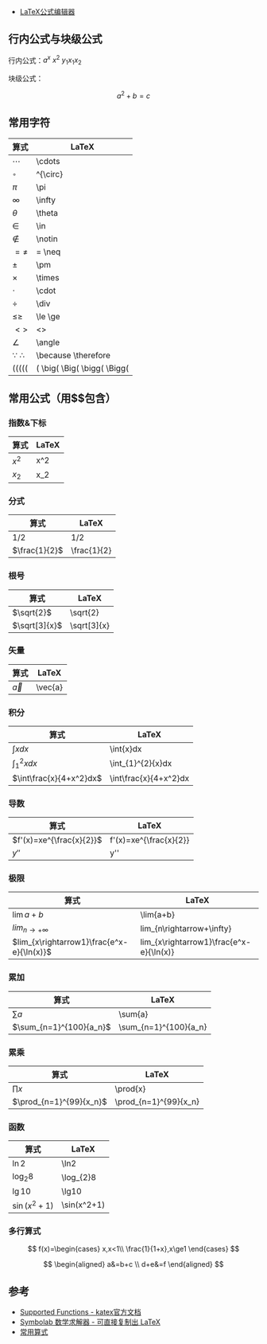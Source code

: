 - [LaTeX公式编辑器](https://www.latexlive.com/home)

## 行内公式与块级公式

行内公式：$a^{x}$ $x^2$ $y_1 x_1 x_2$

块级公式：

$$a^2+b=c$$


## 常用字符

| 算式                          | LaTeX                       |
| ----------------------------- | --------------------------- |
| $\cdots$                      | \cdots                      |
| $^{\circ}$                    | ^{\circ}                    |
| $\pi$                         | \pi                         |
| $\infty$                      | \infty                      |
| $\theta$                      | \theta                      |
| $\in$                         | \in                         |
| $\notin$                      | \notin                      |
| $= \neq$                      | = \neq                      |
| $\pm$                         | \pm                         |
| $\times$                      | \times                      |
| $\cdot$                       | \cdot                       |
| $\div$                        | \div                        |
| $\le$$\ge$                    | \le \ge                     |
| $< >$                         | <>                          |
| $\angle$                      | \angle                      |
| $\because$ $\therefore$       | \because \therefore         |
| $( \big( \Big( \bigg( \Bigg($ | ( \big( \Big( \bigg( \Bigg( |

## 常用公式（用\$\$包含）

### 指数&下标

| 算式  | LaTeX |
| ----- | ----- |
| $x^2$ | x^2   |
| $x_2$ | x_2   |

### 分式

| 算式          | LaTeX       |
| ------------- | ----------- |
| $1/2$         | 1/2         |
| $\frac{1}{2}$ | \frac{1}{2} |

### 根号

| 算式          | LaTeX       |
| ------------- | ----------- |
| $\sqrt{2}$    | \sqrt{2}    |
| $\sqrt[3]{x}$ | \sqrt[3]{x} |

### 矢量

| 算式      | LaTeX   |
| --------- | ------- |
| $\vec{a}$ | \vec{a} |

### 积分

| 算式                    | LaTeX                 |
| ----------------------- | --------------------- |
| $\int{x}dx$             | \int{x}dx             |
| $\int_{1}^{2}{x}dx$     | \int_{1}^{2}{x}dx     |
| $\int\frac{x}{4+x^2}dx$ | \int\frac{x}{4+x^2}dx |

### 导数

| 算式                     | LaTeX                  |
| ------------------------ | ---------------------- |
| $f'(x)=xe^{\frac{x}{2}}$ | f'(x)=xe^{\frac{x}{2}} |
| $y''$                    | y''                    |

### 极限

| 算式                                      | LaTeX                                   |
| ----------------------------------------- | --------------------------------------- |
| $\lim{a+b}$                               | \lim{a+b}                               |
| $lim_{n\rightarrow+\infty}$               | lim_{n\rightarrow+\infty}               |
| $lim_{x\rightarrow1}\frac{e^x-e}{\ln(x)}$ | lim_{x\rightarrow1}\frac{e^x-e}{\ln(x)} |

### 累加

| 算式                    | LaTeX                 |
| ----------------------- | --------------------- |
| $\sum{a}$               | \sum{a}               |
| $\sum_{n=1}^{100}{a_n}$ | \sum_{n=1}^{100}{a_n} |

### 累乘

| 算式                    | LaTeX                 |
| ----------------------- | --------------------- |
| $\prod{x}$              | \prod{x}              |
| $\prod_{n=1}^{99}{x_n}$ | \prod_{n=1}^{99}{x_n} |

###  函数

| 算式          | LaTeX       |
| ------------- | ----------- |
| $\ln2$        | \ln2        |
| $\log_{2}8$   | \log_{2}8   |
| $\lg10$       | \lg10       |
| $\sin(x^2+1)$ | \sin(x^2+1) |

### 多行算式

$$
f(x)=\begin{cases} x,x<1\\ \frac{1}{1+x},x\ge1 \end{cases}
$$

$$
\begin{aligned}
   a&=b+c \\
   d+e&=f
\end{aligned}
$$

## 参考

- [Supported Functions - katex官方文档](https://katex.org/docs/supported.html)
- [Symbolab 数学求解器 - 可直接复制出 LaTeX]( https://zs.symbolab.com/ )
- [常用算式](https://blog.csdn.net/mingzhuo_126/article/details/82722455)
